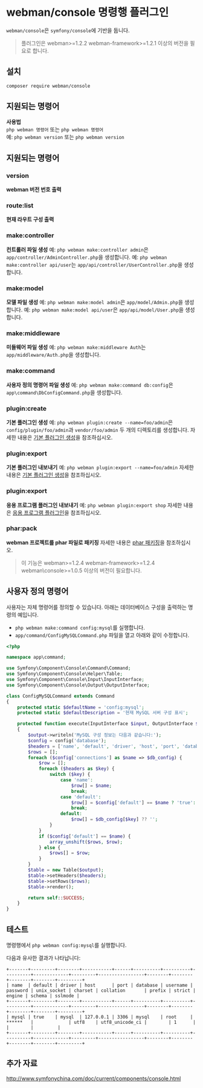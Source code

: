 # webman/console 명령행 플러그인

`webman/console`은 `symfony/console`에 기반을 둡니다.

> 플러그인은 webman>=1.2.2 webman-framework>=1.2.1 이상의 버전을 필요로 합니다.

## 설치

```sh
composer require webman/console
```

## 지원되는 명령어
**사용법**  
`php webman 명령어` 또는 `php webman 명령어`  
예: `php webman version` 또는 `php webman version`

## 지원되는 명령어
### version
**webman 버전 번호 출력**

### route:list
**현재 라우트 구성 출력**

### make:controller
**컨트롤러 파일 생성** 
예: `php webman make:controller admin`은 `app/controller/AdminController.php`을 생성합니다.
예: `php webman make:controller api/user`는 `app/api/controller/UserController.php`을 생성합니다.

### make:model
**모델 파일 생성**
예: `php webman make:model admin`은 `app/model/Admin.php`을 생성합니다.
예: `php webman make:model api/user`은 `app/api/model/User.php`을 생성합니다.

### make:middleware
**미들웨어 파일 생성**
예: `php webman make:middleware Auth`는 `app/middleware/Auth.php`을 생성합니다.

### make:command
**사용자 정의 명령어 파일 생성**
예: `php webman make:command db:config`은 `app\command\DbConfigCommand.php`을 생성합니다.

### plugin:create
**기본 플러그인 생성**
예: `php webman plugin:create --name=foo/admin`은 `config/plugin/foo/admin`과 `vendor/foo/admin` 두 개의 디렉토리를 생성합니다.
자세한 내용은 [기본 플러그인 생성](/doc/webman/plugin/create.html)을 참조하십시오.

### plugin:export
**기본 플러그인 내보내기**
예: `php webman plugin:export --name=foo/admin` 
자세한 내용은 [기본 플러그인 생성](/doc/webman/plugin/create.html)을 참조하십시오.

### plugin:export
**응용 프로그램 플러그인 내보내기**
예: `php webman plugin:export shop`
자세한 내용은 [응용 프로그램 플러그인](/doc/webman/plugin/app.html)을 참조하십시오.

### phar:pack
**webman 프로젝트를 phar 파일로 패키징**
자세한 내용은 [phar 패키징](/doc/webman/others/phar.html)을 참조하십시오.
> 이 기능은 webman>=1.2.4 webman-framework>=1.2.4 webman\console>=1.0.5 이상의 버전이 필요합니다.

## 사용자 정의 명령어
사용자는 자체 명령어를 정의할 수 있습니다. 아래는 데이터베이스 구성을 출력하는 명령의 예입니다.

* `php webman make:command config:mysql`를 실행합니다.
* `app/command/ConfigMySQLCommand.php` 파일을 열고 아래와 같이 수정합니다.

```php
<?php

namespace app\command;

use Symfony\Component\Console\Command\Command;
use Symfony\Component\Console\Helper\Table;
use Symfony\Component\Console\Input\InputInterface;
use Symfony\Component\Console\Output\OutputInterface;

class ConfigMySQLCommand extends Command
{
    protected static $defaultName = 'config:mysql';
    protected static $defaultDescription = '현재 MySQL 서버 구성 표시';

    protected function execute(InputInterface $input, OutputInterface $output)
    {
        $output->writeln('MySQL 구성 정보는 다음과 같습니다:');
        $config = config('database');
        $headers = ['name', 'default', 'driver', 'host', 'port', 'database', 'username', 'password', 'unix_socket', 'charset', 'collation', 'prefix', 'strict', 'engine', 'schema', 'sslmode'];
        $rows = [];
        foreach ($config['connections'] as $name => $db_config) {
            $row = [];
            foreach ($headers as $key) {
                switch ($key) {
                    case 'name':
                        $row[] = $name;
                        break;
                    case 'default':
                        $row[] = $config['default'] == $name ? 'true': 'false';
                        break;
                    default:
                        $row[] = $db_config[$key] ?? '';
                }
            }
            if ($config['default'] == $name) {
                array_unshift($rows, $row);
            } else {
                $rows[] = $row;
            }
        }
        $table = new Table($output);
        $table->setHeaders($headers);
        $table->setRows($rows);
        $table->render();

        return self::SUCCESS;
    }
}
```
  
## 테스트

명령행에서 `php webman config:mysql`를 실행합니다.

다음과 유사한 결과가 나타납니다:
```
+-------+---------+--------+-----------+------+----------+----------+----------+-------------+---------+-----------------+--------+--------+--------+--------+---------+
| name  | default | driver | host      | port | database | username | password | unix_socket | charset | collation       | prefix | strict | engine | schema | sslmode |
+-------+---------+--------+-----------+------+----------+----------+----------+-------------+---------+-----------------+--------+--------+--------+--------+---------+
| mysql | true    | mysql  | 127.0.0.1 | 3306 | mysql    | root     | ******   |             | utf8    | utf8_unicode_ci |        | 1      |        |        |         |
+-------+---------+--------+-----------+------+----------+----------+----------+-------------+---------+-----------------+--------+--------+--------+--------+---------+
```

## 추가 자료
http://www.symfonychina.com/doc/current/components/console.html
